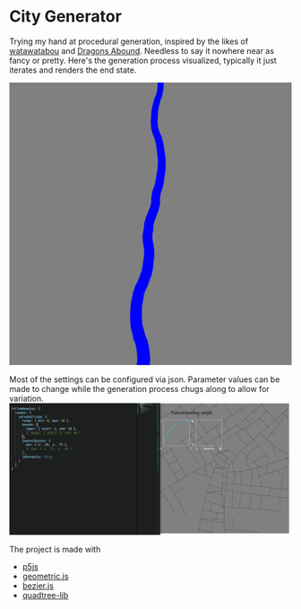# City Generator
Trying my hand at procedural generation, inspired by the likes of [watawatabou]([watawatabou](https://twitter.com/watawatabou)) and [Dragons Abound](https://twitter.com/AboundDragons). Needless to say it nowhere near as fancy or pretty. Here's the generation process visualized, typically it just iterates and renders the end state. 

![visualized generation](gifs/streetplan14.gif)

Most of the settings can be configured via json. Parameter values can be made to change while the generation process chugs along to allow for variation. 
![playing around with settings](gifs/streetplan12.gif)

The project is made with 

  * [p5js](https://p5js.org)
  * [geometric.js](https://github.com/HarryStevens/geometric) 
  * [bezier.js](https://github.com/Pomax/bezierjs) 
  * [quadtree-lib](https://github.com/elbywan/quadtree-lib) 